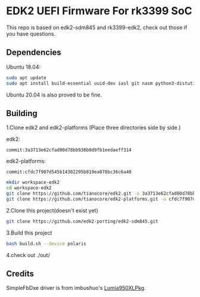 # EDK2 UEFI Firmware For rk3399 SoC

This repo is based on edk2-sdm845 and rk3399-edk2, check out those if you have questions.

## Dependencies

Ubuntu 18.04:

```bash
sudo apt update
sudo apt install build-essential uuid-dev iasl git nasm python3-distutils gcc-aarch64-linux-gnu
```
Ubuntu 20.04 is also proved to be fine.


## Building

1.Clone edk2 and edk2-platforms (Place three directories side by side.)

edk2:
```
commit:3a3713e62cfad00d78bb938b0d9fb1eedaeff314
```

edk2-platforms:
```
commit:cfdc7f907d545b14302295b819ea078bc36c6a40
```

```bash
mkdir workspace-edk2
cd workspace-edk2
git clone https://github.com/tianocore/edk2.git -o 3a3713e62cfad00d78bb938b0d9fb1eedaeff314 --recursive --depth=1
git clone https://github.com/tianocore/edk2-platforms.git -o cfdc7f907d545b14302295b819ea078bc36c6a40 --recursive --depth=1
```

2.Clone this project(doesn't exist yet)

```bash
git clone https://github.com/edk2-porting/edk2-sdm845.git
```

3.Build this project
```bash
bash build.sh --device polaris
```

4.check out ./out/

## Credits

SimpleFbDxe driver is from imbushuo's [Lumia950XLPkg](https://github.com/WOA-Project/Lumia950XLPkg).
